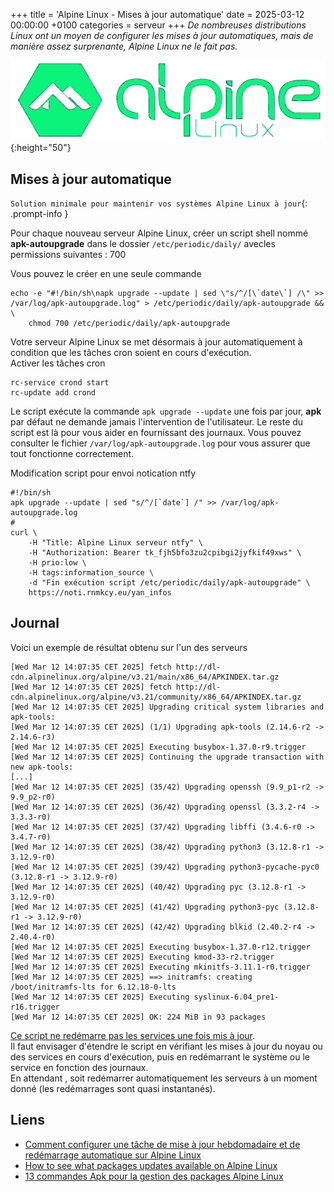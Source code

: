 +++
title = 'Alpine Linux - Mises à jour automatique'
date = 2025-03-12 00:00:00 +0100
categories = serveur
+++
*De nombreuses distributions Linux ont un moyen de configurer les mises à jour automatiques, mais de manière assez surprenante, Alpine Linux ne le fait pas.*

![](alpine-linux-logo.png){:height="50"}  

## Mises à jour automatique

`Solution minimale pour maintenir vos systèmes Alpine Linux à jour`{: .prompt-info } 

Pour chaque nouveau serveur Alpine Linux, créer un script shell nommé **apk-autoupgrade** dans le dossier `/etc/periodic/daily/` avecles permissions suivantes : 700

Vous pouvez le créer en une seule commande 

```shell
echo -e "#!/bin/sh\napk upgrade --update | sed \"s/^/[\`date\`] /\" >> /var/log/apk-autoupgrade.log" > /etc/periodic/daily/apk-autoupgrade && \
	chmod 700 /etc/periodic/daily/apk-autoupgrade
```

Votre serveur Alpine Linux se met désormais à jour automatiquement à condition que les tâches cron soient en cours d'exécution.  
Activer les tâches cron

```shell
rc-service crond start
rc-update add crond
```

Le script exécute la commande `apk upgrade --update` une fois par jour, **apk** par défaut ne demande jamais l'intervention de l'utilisateur. Le reste du script est là pour vous aider en fournissant des journaux. Vous pouvez consulter le fichier `/var/log/apk-autoupgrade.log`  pour vous assurer que tout fonctionne correctement. 

Modification script pour envoi notication ntfy

```
#!/bin/sh
apk upgrade --update | sed "s/^/[`date`] /" >> /var/log/apk-autoupgrade.log
#
curl \
    -H "Title: Alpine Linux serveur ntfy" \
    -H "Authorization: Bearer tk_fjh5bfo3zu2cpibgi2jyfkif49xws" \
    -H prio:low \
    -H tags:information_source \
    -d "Fin exécution script /etc/periodic/daily/apk-autoupgrade" \
    https://noti.rnmkcy.eu/yan_infos
```

## Journal 

Voici un exemple de résultat obtenu sur l'un des serveurs 

```
[Wed Mar 12 14:07:35 CET 2025] fetch http://dl-cdn.alpinelinux.org/alpine/v3.21/main/x86_64/APKINDEX.tar.gz
[Wed Mar 12 14:07:35 CET 2025] fetch http://dl-cdn.alpinelinux.org/alpine/v3.21/community/x86_64/APKINDEX.tar.gz
[Wed Mar 12 14:07:35 CET 2025] Upgrading critical system libraries and apk-tools:
[Wed Mar 12 14:07:35 CET 2025] (1/1) Upgrading apk-tools (2.14.6-r2 -> 2.14.6-r3)
[Wed Mar 12 14:07:35 CET 2025] Executing busybox-1.37.0-r9.trigger
[Wed Mar 12 14:07:35 CET 2025] Continuing the upgrade transaction with new apk-tools:
[...]
[Wed Mar 12 14:07:35 CET 2025] (35/42) Upgrading openssh (9.9_p1-r2 -> 9.9_p2-r0)
[Wed Mar 12 14:07:35 CET 2025] (36/42) Upgrading openssl (3.3.2-r4 -> 3.3.3-r0)
[Wed Mar 12 14:07:35 CET 2025] (37/42) Upgrading libffi (3.4.6-r0 -> 3.4.7-r0)
[Wed Mar 12 14:07:35 CET 2025] (38/42) Upgrading python3 (3.12.8-r1 -> 3.12.9-r0)
[Wed Mar 12 14:07:35 CET 2025] (39/42) Upgrading python3-pycache-pyc0 (3.12.8-r1 -> 3.12.9-r0)
[Wed Mar 12 14:07:35 CET 2025] (40/42) Upgrading pyc (3.12.8-r1 -> 3.12.9-r0)
[Wed Mar 12 14:07:35 CET 2025] (41/42) Upgrading python3-pyc (3.12.8-r1 -> 3.12.9-r0)
[Wed Mar 12 14:07:35 CET 2025] (42/42) Upgrading blkid (2.40.2-r4 -> 2.40.4-r0)
[Wed Mar 12 14:07:35 CET 2025] Executing busybox-1.37.0-r12.trigger
[Wed Mar 12 14:07:35 CET 2025] Executing kmod-33-r2.trigger
[Wed Mar 12 14:07:35 CET 2025] Executing mkinitfs-3.11.1-r0.trigger
[Wed Mar 12 14:07:35 CET 2025] ==> initramfs: creating /boot/initramfs-lts for 6.12.18-0-lts
[Wed Mar 12 14:07:35 CET 2025] Executing syslinux-6.04_pre1-r16.trigger
[Wed Mar 12 14:07:35 CET 2025] OK: 224 MiB in 93 packages
```

<u>Ce script ne redémarre pas les services une fois mis à jour</u>.  
Il faut envisager d'étendre le script en vérifiant les mises à jour du noyau ou des services en cours d'exécution, puis en redémarrant le système ou le service en fonction des journaux.  
En attendant , soit redémarrer automatiquement les serveurs à un moment donné  (les redémarrages sont quasi instantanés).

## Liens

* [Comment configurer une tâche de mise à jour hebdomadaire et de redémarrage automatique sur Alpine Linux](https://blog.romaindasilva.fr/comment-configurer-une-tache-de-mise-a-jour-hebdomadaire-et-de-redemarrage-automatique-sur-alpine-linux/)
* [How to see what packages updates available on Alpine Linux](https://www.cyberciti.biz/faq/list-show-what-packages-updates-available-on-alpine-linux/)
* [13 commandes Apk pour la gestion des packages Alpine Linux](https://fr.techtribune.net/linux/13-commandes-apk-pour-la-gestion-des-packages-alpine-linux/289810/)
